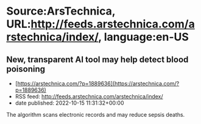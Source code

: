 # Source:ArsTechnica, URL:http://feeds.arstechnica.com/arstechnica/index/, language:en-US

## New, transparent AI tool may help detect blood poisoning
 - [https://arstechnica.com/?p=1889636](https://arstechnica.com/?p=1889636)
 - RSS feed: http://feeds.arstechnica.com/arstechnica/index/
 - date published: 2022-10-15 11:31:32+00:00

The algorithm scans electronic records and may reduce sepsis deaths.


